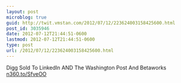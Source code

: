 ```yaml
---
layout: post
microblog: true
guid: http://twit.vmstan.com/2012/07/12/223624003158425600.html
post_id: 3035946
date: 2012-07-12T21:44:51-0600
lastmod: 2012-07-12T21:44:51-0600
type: post
url: /2012/07/12/223624003158425600.html
---
```

Digg Sold To LinkedIn AND The Washington Post And Betaworks <a href="http://n360.to/SfveOO">n360.to/SfveOO</a>
